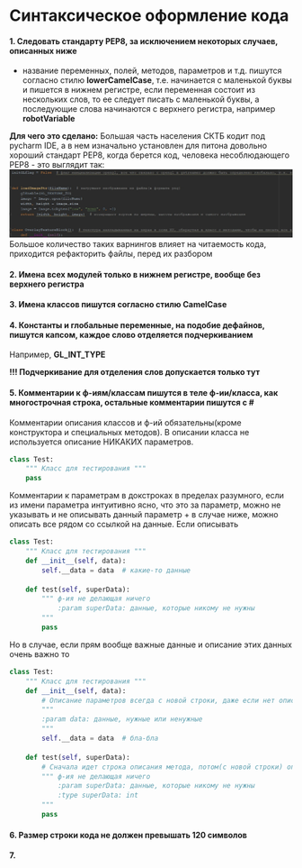 # Синтаксическое оформление кода

#### 1. Следовать стандарту PEP8, за исключением некоторых случаев, описанных ниже
- название переменных, полей, методов, параметров и т.д. пишутся согласно стилю **lowerCamelCase**, т.е. начинается с 
маленькой буквы и пишется в нижнем регистре, если переменная состоит из нескольких слов, то ее следует писать с
маленькой буквы, а последующие слова начинаются с верхнего регистра, например **robotVariable**    

**Для чего это сделано:** Большая часть населения СКТБ кодит под pycharm IDE, а в нем изначально установлен для
питона довольно хороший стандарт PEP8, когда берется код, человека несоблюдающего PEP8 - это выглядит так:
![Image alt](https://github.com/ArtemZaZ/Code-Convention/blob/master/images/PEP8_image1.jpg)  
Большое количество таких варнингов влияет на читаемость кода, приходится рефакторить файлы, перед их разбором

#### 2. Имена всех модулей только в нижнем регистре, вообще без верхнего регистра

#### 3. Имена классов пишутся согласно стилю **CamelCase** 

#### 4. Константы и глобальные переменные, на подобие дефайнов, пишутся капсом, каждое слово отделяется подчеркиванием
Например, **GL_INT_TYPE**

**!!! Подчеркивание для отделения слов допускается только тут**

#### 5. Комментарии к ф-иям/классам пишутся в теле ф-ии/класса, как многострочная строка, остальные комментарии пишутся с **#** 
Комментарии описания классов и ф-ий обязательны(кроме конструктора и специальных методов).
В описании класса не используется описание НИКАКИХ параметров. 
```python
class Test:
    """ Класс для тестирования """
    pass
```
Комментарии к параметрам в докстроках в пределах разумного, если из имени параметра интуитивно ясно, что это за параметр,
можно не указывать и не описывать данный параметр + в случае ниже, можно описать все рядом со ссылкой на данные. Если описывать 
```python
class Test:
    """ Класс для тестирования """
    def __init__(self, data):
        self.__data = data  # какие-то данные
    
    def test(self, superData):
        """ ф-ия не делающая ничего
            :param superData: данные, которые никому не нужны
        """
        pass
```
Но в случае, если прям вообще важные данные и описание этих данных очень важно то
```python
class Test:
    """ Класс для тестирования """
    def __init__(self, data):
        # Описание параметров всегда с новой строки, даже если нет описания самого метода
        """ 
        :param data: данные, нужные или ненужные    
        """
        self.__data = data  # бла-бла
        
    def test(self, superData):
        # Сначала идет строка описания метода, потом(с новой строки) описание параметров и их типов(если нужно)
        """ ф-ия не делающая ничего
            :param superData: данные, которые никому не нужны
            :type superData: int
        """
        pass
```

#### 6. Размер строки кода не должен превышать 120 символов

#### 7. 
